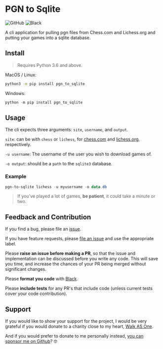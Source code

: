 # PGN to Sqlite

![GitHub](https://img.shields.io/github/license/endlesstrax/pgn-to-sqlite)
![Black](https://img.shields.io/badge/code%20style-black-000000.svg)

A cli application for pulling pgn files from Chess.com and Lichess.org and putting your games into a sqlite database.

## Install

> Requires Python 3.6 and above.

MacOS / Linux:

```bash
python3 -m pip install pgn_to_sqlite
```

Windows:

```powershell
python -m pip install pgn_to_sqlite
```

## Usage

The cli expects three arguments: `site`, `username`, and `output`.

`site`: can be with `chess` or `lichess`, for [chess.com](https://www.chess.com) and [lichess.org](https://lichess.org), respectively.

`-u username`: The username of the user you wish to download games of.

`-o output`: should be a `path` to the `sqlite3` database.

### Example

```powershell
pgn-to-sqlite lichess -u myusername -o data.db
```

> If you've played a lot of games, **be patient**, it could take a minute or two.

## Feedback and Contribution

If you find a bug, please file an [issue](https://github.com/EndlessTrax/pgn-to-sqlite/issues).

If you have feature requests, please [file an issue](https://github.com/EndlessTrax/pgn-to-sqlite/issues) and use the appropriate label.

Please **raise an issue before making a PR**, so that the issue and implementation can be discussed before you write any code. This will save you time, and increase the chances of your PR being merged without significant changes.

Please **format you code** with [Black](https://pypi.org/project/black/).

Please **include tests** for any PR's that include code (unless current tests cover your code contribution).

## Support

If you would like to show your support for the project, I would be very grateful if you would donate to a charity close to my heart, [Walk AS One](https://walkasone.org/donate).

And if you would prefer to donate to me personally instead, [you can sponsor me on Github](https://github.com/sponsors/EndlessTrax)? 🤓
